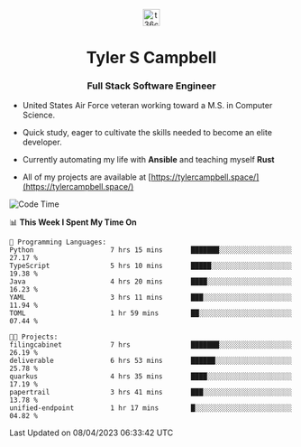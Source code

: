 <p align="center">
<a href="https://www.linkedin.com/in/t36campbell" target="blank"><img align="center" src="https://ik.imagekit.io/t36campbell/Portfolio/linkedin.png.original_m8bbGgPh6.png" alt="t36campbell" height="30" width="30" /></a>
</p>
<h1 align="center">Tyler S Campbell</h1>
<h3 align="center">Full Stack Software Engineer</h3>

* United States Air Force veteran working toward a M.S. in Computer Science.

* Quick study, eager to cultivate the skills needed to become an elite developer.

* Currently automating my life with **Ansible** and teaching myself **Rust**

* All of my projects are available at [https://tylercampbell.space/](https://tylercampbell.space/)

<!--START_SECTION:waka-->
![Code Time](http://img.shields.io/badge/Code%20Time-2%2C375%20hrs%2030%20mins-blue)

📊 **This Week I Spent My Time On** 

```text
💬 Programming Languages: 
Python                   7 hrs 15 mins       ███████░░░░░░░░░░░░░░░░░░   27.17 % 
TypeScript               5 hrs 10 mins       █████░░░░░░░░░░░░░░░░░░░░   19.38 % 
Java                     4 hrs 20 mins       ████░░░░░░░░░░░░░░░░░░░░░   16.23 % 
YAML                     3 hrs 11 mins       ███░░░░░░░░░░░░░░░░░░░░░░   11.94 % 
TOML                     1 hr 59 mins        ██░░░░░░░░░░░░░░░░░░░░░░░   07.44 % 

🐱‍💻 Projects: 
filingcabinet            7 hrs               ███████░░░░░░░░░░░░░░░░░░   26.19 % 
deliverable              6 hrs 53 mins       ██████░░░░░░░░░░░░░░░░░░░   25.78 % 
quarkus                  4 hrs 35 mins       ████░░░░░░░░░░░░░░░░░░░░░   17.19 % 
papertrail               3 hrs 41 mins       ███░░░░░░░░░░░░░░░░░░░░░░   13.78 % 
unified-endpoint         1 hr 17 mins        █░░░░░░░░░░░░░░░░░░░░░░░░   04.82 % 
```


 Last Updated on 08/04/2023 06:33:42 UTC
<!--END_SECTION:waka-->
